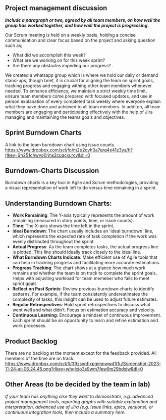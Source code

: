 
## Project management discussion

***Include a paragraph or two, agreed by all team members, on how well the group has worked together, and how well the project is progressing.***

Our Scrum meeting is held on a weekly basis, holding a concise communication and clear focus based on the project and asking question such as;

- What did we accomplish this week?
- What are we working on for this week sprint?
- Are there any obstacles impeding our progress? . 


We created a whatsapp group which is where we hold our daily or demand stand-ups, though brief, it is crucial for aligning the team on sprint goals,  tracking progress and engaging withing other team members whenever needed. To enhance efficiency, we maintain a strict weekly time limit, ensure team members come prepared with focused updates, and use in person explanation of every completed task weekly where everyone explain what they have done and achieved to all team members. In additon, all team members are engaging and participating effectively with the help of Jira managing and maintaining the teams goals and objectives. 

## Sprint Burndown Charts

A link to the team burndown chart using issue counts. 
https://www.dropbox.com/scl/fo/m2p2ovh0a7qrq4e41z3ys/h?rlkey=9h251chwvo0rjns2cuqcxurcv&dl=0

## Burndown-Charts Discussion

Burndown charts is a key tool in Agile and Scrum methodologies, providing a visual representation of work left to do versus time remaining in a sprint.

## Understanding Burndown Charts:

- **Work Remaining**: The Y-axis typically represents the amount of work remaining (measured in story points, time, or issue counts).
- **Time**: The X-axis shows the time left in the sprint.
- **Ideal Burndown**: The chart usually includes an 'ideal burndown' line, which represents the expected rate of task completion if the work was evenly distributed throughout the sprint.
- **Actual Progress**: As the team completes tasks, the actual progress line is plotted. This line should ideally track closely to the ideal line.
- **What Burndown Charts Indicate**: Make efficient use of Agile tools that can help in tracking progress and facilitating more accurate estimations.
- **Progress Tracking**: The chart shows at a glance how much work remains and whether the team is on track to complete the sprint goals. Helps with adjusting workload for team memeber who fails to meet sprint goals
- **Reflect on Past Sprints**: Review previous burndown charts to identify patterns. For example, if the team consistently underestimates the complexity of tasks, this insight can be used to adjust future estimates.
- **Regular Retrospectives**: Hold sprint retrospectives to discuss what went well and what didn’t. Focus on estimation accuracy and velocity.
- **Continuous Learning**: Encourage a mindset of continuous improvement. Each sprint should be an opportunity to learn and refine estimation and work processes.




## Product Backlog
There are no backlog at the moment except for the feedback provided. All members of the time are on track. 
https://www.dropbox.com/scl/fi/39zsxnfixpgimnwwd1t1u/Screenshot-2023-11-24-at-06.24.45.png?rlkey=whqlcio3s9wm7few9m29bdxjw&dl=0

## Other Areas (to be decided by the team in lab)
*If your team has anything else they want to demonstrate, e.g. advanced project management tools, reporting graphs with suitable explanation and interpretation, advanced use of Jira (e.g. issue links, epics, versions), or continuous integration tools, then include a summary here.*
